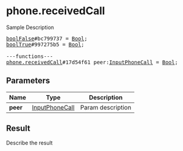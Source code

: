 # phone.receivedCall

Sample Description

<pre>
<a href="../constructor/boolFalse">boolFalse</a>#bc799737 = <a href="../type/Bool.md">Bool</a>;
<a href="../constructor/boolTrue">boolTrue</a>#997275b5 = <a href="../type/Bool.md">Bool</a>;

---functions---
<a href="../method/phone.receivedCall.md">phone.receivedCall</a>#17d54f61 peer:<a href="../type/InputPhoneCall.md">InputPhoneCall</a> = <a href="../type/Bool.md">Bool</a>;
</pre>

## Parameters

| Name | Type | Description |
|------|:----:|-------------|
| **peer** | [InputPhoneCall](../type/InputPhoneCall.md) | Param description |

## Result

Describe the result


